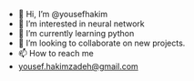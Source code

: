 - 👋 Hi, I’m @yousefhakim
- 👀 I’m interested in neural network
- 🌱 I’m currently learning python
- 💞️ I’m looking to collaborate on new projects.
- 📫 How to reach me
- yousef.hakimzadeh@gmail.com

<!---
yousefhakim/yousefhakim is a ✨ special ✨ repository because its `README.md` (this file) appears on your GitHub profile.
You can click the Preview link to take a look at your changes.
--->
